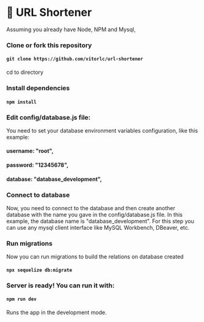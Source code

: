# :link: URL Shortener

Assuming you already have Node, NPM and Mysql,

### Clone or fork this repository

#### `git clone https://github.com/vitorlc/url-shortener`

 cd to directory

### Install dependencies

#### `npm install`

### Edit config/database.js file:

You need to set your database environment variables configuration, like this example:

#### username: "root",
#### password: "12345678",
#### database: "database_development",

### Connect to database
 
Now, you need to connect to the database and then create another database with the name you gave in the config/database.js file. In this example, the database name is "database_development". For this step you can use any mysql client interface like MySQL Workbench, DBeaver, etc.

### Run migrations

Now you can run migrations to build the relations on database created

#### `npx sequelize db:migrate`

### Server is ready! You can run it with:

#### `npm run dev`

Runs the app in the development mode.